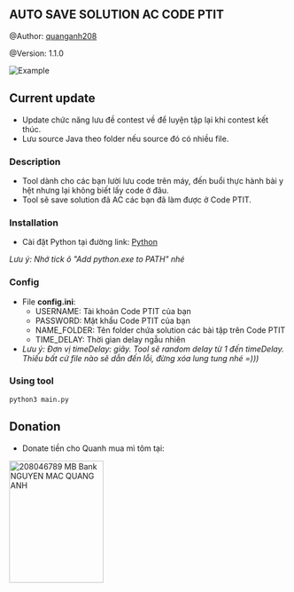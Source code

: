 ## AUTO SAVE SOLUTION AC CODE PTIT

@Author: [quanganh208](https://github.com/quanganh208)

@Version: 1.1.0

<img src="https://i.postimg.cc/s2dDLwMm/example.png)](https://postimg.cc/18BQn0cV" alt="Example" title= "Example">

## Current update

- Update chức năng lưu đề contest về để luyện tập lại khi contest kết thúc.
- Lưu source Java theo folder nếu source đó có nhiều file.

### Description

- Tool dành cho các bạn lười lưu code trên máy, đến buổi thực hành bài y hệt nhưng lại không biết lấy code ở đâu.
- Tool sẽ save solution đã AC các bạn đã làm được ở Code PTIT.

### Installation

- Cài đặt Python tại đường link: [Python](https://www.python.org/)

_Lưu ý: Nhớ tick ô "Add python.exe to PATH" nhé_

### Config

- File **config.ini**:
  - USERNAME: Tài khoản Code PTIT của bạn
  - PASSWORD: Mật khẩu Code PTIT của bạn
  - NAME_FOLDER: Tên folder chứa solution các bài tập trên Code PTIT
  - TIME_DELAY: Thời gian delay ngẫu nhiên
- _Lưu ý: Đơn vị timeDelay: giây. Tool sẽ random delay từ 1 đến timeDelay. Thiếu bất cứ file nào sẽ dẫn đến lỗi, đừng xóa lung tung nhé =)))_

### Using tool

```shc
python3 main.py
```

## Donation

- Donate tiền cho Quanh mua mì tôm tại:

<img src="https://i.ibb.co/Z6wj1hg/387519503-1014386016510688-7126056876433079552-n.png" alt="208046789 MB Bank NGUYEN MAC QUANG ANH" title= "QR Donate for Quanh" width="170" height="220">
